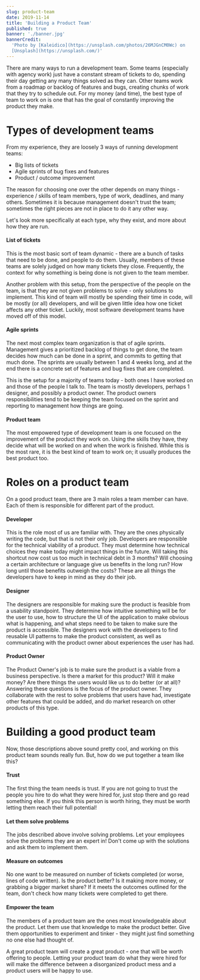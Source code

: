 ```yaml
---
slug: product-team
date: 2019-11-14
title: 'Building a Product Team'
published: true
banner: './banner.jpg'
bannerCredit:
  'Photo by [Kaleidico](https://unsplash.com/photos/26MJGnCM0Wc) on
  [Unsplash](https://unsplash.com/)'
---
```

 
There are many ways to run a development team. Some teams (especially with agency work) just have a constant stream of tickets to do, spending their day getting any many things solved as they can. Other teams work from a roadmap or backlog of features and bugs, creating chunks of work that they try to schedule out. For my money (and time), the best type of team to work on is one that has the goal of constantly improving the product they make.

# Types of development teams

From my experience, they are loosely 3 ways of running development teams:

* Big lists of tickets
* Agile sprints of bug fixes and features
* Product / outcome improvement

The reason for choosing one over the other depends on many things - experience / skills of team members, type of work, deadlines, and many others. Sometimes it is because management doesn't trust the team; sometimes the right pieces are not in place to do it any other way.

Let's look more specifically at each type, why they exist, and more about how they are run.

#### List of tickets

This is the most basic sort of team dynamic - there are a bunch of tasks that need to be done, and people to do them. Usually, members of these teams are solely judged on how many tickets they close. Frequently, the context for why something is being done is not given to the team member.

Another problem with this setup, from the perspective of the people on the team, is that they are not given problems to solve - only solutions to implement. This kind of team will mostly be spending their time in code, will be mostly (or all) developers, and will be given little idea how one ticket affects any other ticket. Luckily, most software development teams have moved off of this model.

#### Agile sprints 

The next most complex team organization is that of agile sprints. Management gives a prioritized backlog of things to get done, the team decides how much can be done in a sprint, and commits to getting that much done. The sprints are usually between 1 and 4 weeks long, and at the end there is a concrete set of features and bug fixes that are completed.

This is the setup for a majority of teams today - both ones I have worked on and those of the people I talk to. The team is mostly developers, perhaps 1 designer, and possibly a product owner. The product owners responsibilities tend to be keeping the team focused on the sprint and reporting to management how things are going.

#### Product team

The most empowered type of development team is one focused on the improvement of the product they work on. Using the skills they have, they decide what will be worked on and when the work is finished. While this is the most rare, it is the best kind of team to work on; it usually produces the best product too.

# Roles on a product team

On a good product team, there are 3 main roles a team member can have. Each of them is responsible for different part of the product.

#### Developer

This is the role most of us are familiar with. They are the ones physically writing the code, but that is not their only job. Developers are responsible for the technical viability of a product. They must determine how technical choices they make today might impact things in the future. Will taking this shortcut now cost us too much in technical debt in 3 months? Will choosing a certain architecture or language give us benefits in the long run? How long until those benefits outweigh the costs? These are all things the developers have to keep in mind as they do their job.

#### Designer

The designers are responsible for making sure the product is feasible from a usability standpoint. They determine how intuitive something will be for the user to use, how to structure the UI of the application to make obvious what is happening, and what steps need to be taken to make sure the product is accessible. The designers work with the developers to find reusable UI patterns to make the product consistent, as well as communicating with the product owner about experiences the user has had.

#### Product Owner

The Product Owner's job is to make sure the product is a viable from a business perspective. Is there a market for this product? Will it make money? Are there things the users would like us to do better (or at all)? Answering these questions is the focus of the product owner. They collaborate with the rest to solve problems that users have had, investigate other features that could be added, and do market research on other products of this type.

# Building a good product team

Now, those descriptions above sound pretty cool, and working on this product team sounds really fun. But, how do we put together a team like this?

#### Trust

The first thing the team needs is trust. If you are not going to trust the people you hire to do what they were hired for, just stop there and go read something else. If you think this person is worth hiring, they must be worth letting them reach their full potential!

#### Let them solve problems

The jobs described above involve solving problems. Let your employees solve the problems they are an expert in! Don't come up with the solutions and ask them to implement them.

#### Measure on outcomes

No one want to be measured on number of tickets completed (or worse, lines of code written). Is the product better? Is it making more money, or grabbing a bigger market share? If it meets the outcomes outlined for the team, don't check how many tickets were completed to get there.

#### Empower the team

The members of a product team are the ones most knowledgeable about the product. Let them use that knowledge to make the product better. Give them opportunities to experiment and tinker - they might just find something no one else had thought of.

A great product team will create a great product - one that will be worth offering to people. Letting your product team do what they were hired for will make the difference between a disorganized product mess and a product users will be happy to use.
